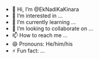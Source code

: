 - 👋 Hi, I’m @EkNadiKaKinara
- 👀 I’m interested in ...
- 🌱 I’m currently learning ...
- 💞️ I’m looking to collaborate on ...
- 📫 How to reach me ...
- 😄 Pronouns: He/him/his
- ⚡ Fun fact: ...

<!---
EkNadiKaKinara/EkNadiKaKinara is a ✨ special ✨ repository because its `README.md` (this file) appears on your GitHub profile.
You can click the Preview link to take a look at your changes.
--->
